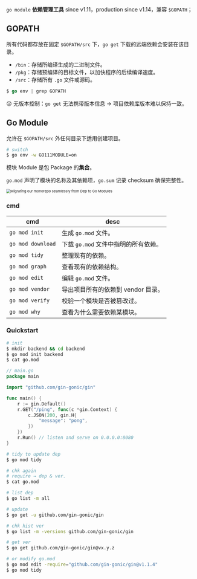 `go module` **依赖管理工具** since v1.11，production since v1.14，兼容 `$GOPATH`；

## GOPATH

所有代码都存放在固定 `$GOPATH/src` 下，`go get` 下载的远端依赖会安装在该目录。

- `/bin`：存储所编译生成的二进制文件。
- `/pkg`：存储预编译的目标文件，以加快程序的后续编译速度。
- `/src`：存储所有 `.go` 文件或源码。

```go
$ go env | grep GOPATH
```

:cry: 无版本控制：`go get` 无法携带版本信息 → 项目依赖库版本难以保持一致。

## Go Module

允许在 `$GOPATH/src` 外任何目录下适用创建项目。

```bash
# switch
$ go env -w GO111MODULE=on
```

模块 Module 是包 Package 的**集合**。

`go.mod` 声明了模块的名称及其依赖项，`go.sum` 记录 checksum 确保完整性。



<img src="https://images.ctfassets.net/ro61k101ee59/2jEvZ29rRWjEbiU4guNdAP/ab59d827ad145553c59dac5049a3dfe1/go-module.png?w=978&q=75" alt="Migrating our monorepo seamlessly from Dep to Go Modules" style="zoom: 67%;" />

### cmd

| cmd               | desc                                 |
| ----------------- | ------------------------------------ |
| `go mod init`     | 生成 `go.mod` 文件。                 |
| `go mod download` | 下载 `go.mod` 文件中指明的所有依赖。 |
| `go mod tidy`     | 整理现有的依赖。                     |
| `go mod graph`    | 查看现有的依赖结构。                 |
| `go mod edit`     | 编辑 `go.mod` 文件。                 |
| `go mod vendor`   | 导出项目所有的依赖到 vendor 目录。   |
| `go mod verify`   | 校验一个模块是否被篡改过。           |
| `go mod why`      | 查看为什么需要依赖某模块。           |

### Quickstart

```bash
# init
$ mkdir backend && cd backend
$ go mod init backend
$ cat go.mod
```

```go
// main.go
package main

import "github.com/gin-gonic/gin"

func main() {
    r := gin.Default()
    r.GET("/ping", func(c *gin.Context) {
        c.JSON(200, gin.H{
            "message": "pong",
        })
    })
    r.Run() // listen and serve on 0.0.0.0:8080
}
```

```bash
# tidy to update dep
$ go mod tidy

# chk again
# require → dep & ver.
$ cat go.mod
```

```bash
# list dep
$ go list -m all

# update
$ go get -u github.com/gin-gonic/gin

# chk hist ver
$ go list -m -versions github.com/gin-gonic/gin

# get ver
$ go get github.com/gin-gonic/gin@vx.y.z

# or modify go.mod
$ go mod edit -require="github.com/gin-gonic/gin@v1.1.4"
$ go mod tidy
```
